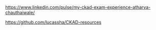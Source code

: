 
https://www.linkedin.com/pulse/my-ckad-exam-experience-atharva-chauthaiwale/

https://github.com/lucassha/CKAD-resources
